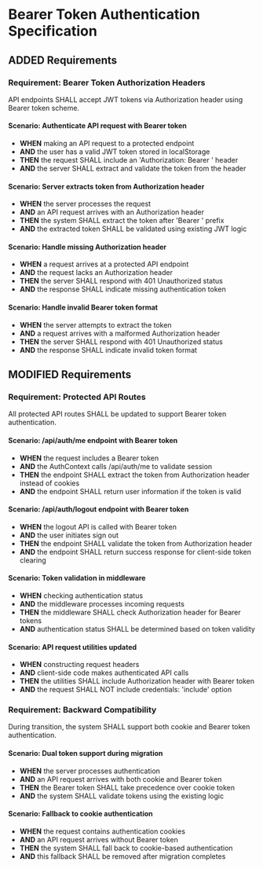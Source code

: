 # Bearer Token Authentication Specification

## ADDED Requirements

### Requirement: Bearer Token Authorization Headers
API endpoints SHALL accept JWT tokens via Authorization header using Bearer token scheme.

#### Scenario: Authenticate API request with Bearer token
- **WHEN** making an API request to a protected endpoint
- **AND** the user has a valid JWT token stored in localStorage
- **THEN** the request SHALL include an 'Authorization: Bearer <token>' header
- **AND** the server SHALL extract and validate the token from the header

#### Scenario: Server extracts token from Authorization header
- **WHEN** the server processes the request
- **AND** an API request arrives with an Authorization header
- **THEN** the system SHALL extract the token after 'Bearer ' prefix
- **AND** the extracted token SHALL be validated using existing JWT logic

#### Scenario: Handle missing Authorization header
- **WHEN** a request arrives at a protected API endpoint
- **AND** the request lacks an Authorization header
- **THEN** the server SHALL respond with 401 Unauthorized status
- **AND** the response SHALL indicate missing authentication token

#### Scenario: Handle invalid Bearer token format
- **WHEN** the server attempts to extract the token
- **AND** a request arrives with a malformed Authorization header
- **THEN** the server SHALL respond with 401 Unauthorized status
- **AND** the response SHALL indicate invalid token format

## MODIFIED Requirements

### Requirement: Protected API Routes
All protected API routes SHALL be updated to support Bearer token authentication.

#### Scenario: /api/auth/me endpoint with Bearer token
- **WHEN** the request includes a Bearer token
- **AND** the AuthContext calls /api/auth/me to validate session
- **THEN** the endpoint SHALL extract the token from Authorization header instead of cookies
- **AND** the endpoint SHALL return user information if the token is valid

#### Scenario: /api/auth/logout endpoint with Bearer token
- **WHEN** the logout API is called with Bearer token
- **AND** the user initiates sign out
- **THEN** the endpoint SHALL validate the token from Authorization header
- **AND** the endpoint SHALL return success response for client-side token clearing

#### Scenario: Token validation in middleware
- **WHEN** checking authentication status
- **AND** the middleware processes incoming requests
- **THEN** the middleware SHALL check Authorization header for Bearer tokens
- **AND** authentication status SHALL be determined based on token validity

#### Scenario: API request utilities updated
- **WHEN** constructing request headers
- **AND** client-side code makes authenticated API calls
- **THEN** the utilities SHALL include Authorization header with Bearer token
- **AND** the request SHALL NOT include credentials: 'include' option

### Requirement: Backward Compatibility
During transition, the system SHALL support both cookie and Bearer token authentication.

#### Scenario: Dual token support during migration
- **WHEN** the server processes authentication
- **AND** an API request arrives with both cookie and Bearer token
- **THEN** the Bearer token SHALL take precedence over cookie token
- **AND** the system SHALL validate tokens using the existing logic

#### Scenario: Fallback to cookie authentication
- **WHEN** the request contains authentication cookies
- **AND** an API request arrives without Bearer token
- **THEN** the system SHALL fall back to cookie-based authentication
- **AND** this fallback SHALL be removed after migration completes